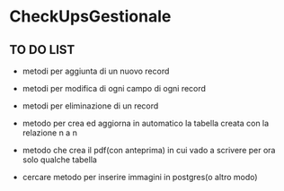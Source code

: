 # CheckUpsGestionale

## TO DO LIST

* metodi per aggiunta di un nuovo record

* metodi per modifica di ogni campo di ogni record

* metodi per eliminazione di un record

* metodo per crea ed aggiorna in automatico la tabella creata con la relazione n a n

* metodo che crea il pdf(con anteprima) in cui vado a scrivere per ora solo qualche tabella

* cercare metodo per inserire immagini in postgres(o altro modo)
